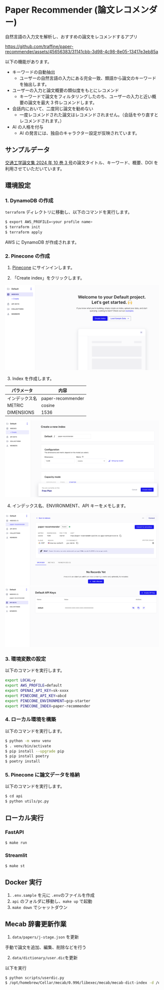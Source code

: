 # Paper Recommender (論文レコメンダー)

自然言語の入力文を解析し、おすすめの論文をレコメンドするアプリ



https://github.com/traffine/paper-recommender/assets/45656383/31141cbb-3d98-4c98-8e05-13417e3eb85a



以下の機能があります。

- キーワードの自動抽出
  - ユーザーの自然言語の入力にある完全一致、類語から論文のキーワードを抽出します。
- ユーザーの入力と論文概要の類似度をもとにレコメンド
  - キーワードで論文をフィルタリングしたのち、ユーザーの入力と近い概要の論文を最大 3 件レコメンドします。
- 会話内において、二度同じ論文を勧めない
  - 一度レコメンドされた論文はレコメンドされません。（会話をやり直すとレコメンドされます。）
- AI の人格を付与
  - AI の発言には、独自のキャラクター設定が反映されています。

## サンプルデータ

[交通工学論文集 2024 年 10 巻 3 号](https://www.jstage.jst.go.jp/browse/jste/-char/ja)の論文タイトル、キーワード、概要、DOI を利用させていただいています。

## 環境設定

### 1. DynamoDB の作成

`terraform` ディレクトリに移動し、以下のコマンドを実行します。

```bash
$ export AWS_PROFILE=<your profile name>
$ terraform init
$ terraform apply
```

AWS に DynamoDB が作成されます。

### 2. Pinecone の作成

1. [Pinecone](https://www.pinecone.io/) にサインインします。

2. 「Create index」をクリックします。

![Pinecone | 1](/docs/images/pc_1.png)

3. Index を作成します。

| パラメータ     | 内容              |
| -------------- | ----------------- |
| インデックス名 | paper-recommender |
| METRIC         | cosine            |
| DIMENSIONS     | 1536              |

![Pinecone | 2](/docs/images/pc_2.png)

4. インデックス名、ENVIRONMENT、API キーをメモします。

![Pinecone | 3](/docs/images/pc_3.png)
![Pinecone | 4](/docs/images/pc_4.png)

### 3. 環境変数の設定

以下のコマンドを実行します。

```bash
export LOCAL=y
export AWS_PROFILE=default
export OPENAI_API_KEY=sk-xxxx
export PINECONE_API_KEY=abcd
export PINECONE_ENVIRONMENT=gcp-starter
export PINECONE_INDEX=paper-recommender
```

### 4. ローカル環境を構築

以下のコマンドを実行します。

```bash
$ python -m venv venv
$ . venv/bin/activate
$ pip install --upgrade pip
$ pip install poetry
$ poetry install
```

### 5. Pinecone に論文データを格納

以下のコマンドを実行します。

```bash
$ cd api
$ python utils/pc.py
```

## ローカル実行

### FastAPI

```bash
$ make run
```

### Streamlit

```bash
$ make st
```

## Docker 実行

1. `.env.sample` を元に `.env`のファイルを作成
2. `api` のフォルダに移動し、`make up` で起動
3. `make down` でシャットダウン

## Mecab 辞書更新作業

1. `data/papers/j-stage.json` を更新

手動で論文を追加、編集、削除などを行う

2. `data/dictionary/user.dic`を更新

以下を実行

```bash
$ python scripts/userdic.py
$ /opt/homebrew/Cellar/mecab/0.996/libexec/mecab/mecab-dict-index -d /opt/homebrew/lib/mecab/dic/mecab-ipadic-neologd -u data/dictionary/user.dic -f utf-8 -t utf-8 data/dictionary/userdic.csv
```

